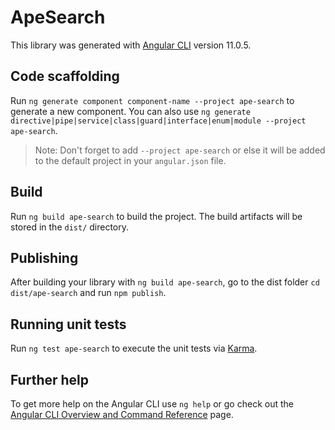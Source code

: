 # ApeSearch

This library was generated with [Angular CLI](https://github.com/angular/angular-cli) version 11.0.5.

## Code scaffolding

Run `ng generate component component-name --project ape-search` to generate a new component. You can also use `ng generate directive|pipe|service|class|guard|interface|enum|module --project ape-search`.
> Note: Don't forget to add `--project ape-search` or else it will be added to the default project in your `angular.json` file. 

## Build

Run `ng build ape-search` to build the project. The build artifacts will be stored in the `dist/` directory.

## Publishing

After building your library with `ng build ape-search`, go to the dist folder `cd dist/ape-search` and run `npm publish`.

## Running unit tests

Run `ng test ape-search` to execute the unit tests via [Karma](https://karma-runner.github.io).

## Further help

To get more help on the Angular CLI use `ng help` or go check out the [Angular CLI Overview and Command Reference](https://angular.io/cli) page.
